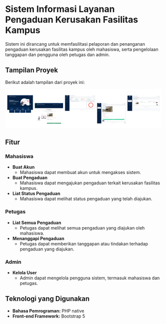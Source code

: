 # Sistem Informasi Layanan Pengaduan Kerusakan Fasilitas Kampus

Sistem ini dirancang untuk memfasilitasi pelaporan dan penanganan pengaduan kerusakan fasilitas kampus oleh mahasiswa, serta pengelolaan tanggapan dan pengguna oleh petugas dan admin.

## Tampilan Proyek

Berikut adalah tampilan dari proyek ini:

![Tampilan Proyek](screenshot/view-app.png)

## Fitur

### Mahasiswa
- **Buat Akun**
  - Mahasiswa dapat membuat akun untuk mengakses sistem.
- **Buat Pengaduan**
  - Mahasiswa dapat mengajukan pengaduan terkait kerusakan fasilitas kampus.
- **Liat Status Pengaduan**
  - Mahasiswa dapat melihat status pengaduan yang telah diajukan.

### Petugas
- **Liat Semua Pengaduan**
  - Petugas dapat melihat semua pengaduan yang diajukan oleh mahasiswa.
- **Menanggapi Pengaduan**
  - Petugas dapat memberikan tanggapan atau tindakan terhadap pengaduan yang diajukan.

### Admin
- **Kelola User**
  - Admin dapat mengelola pengguna sistem, termasuk mahasiswa dan petugas.

## Teknologi yang Digunakan
- **Bahasa Pemrograman:** PHP native
- **Front-end Framework:** Bootstrap 5
